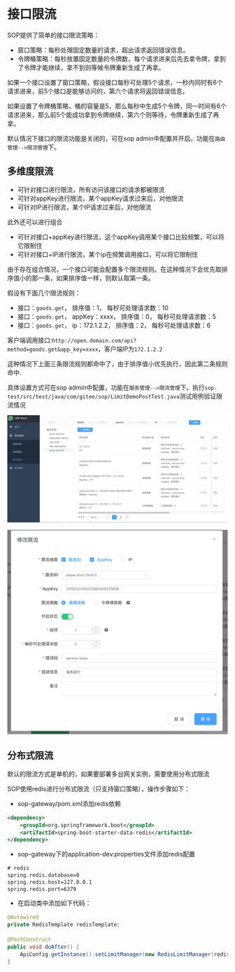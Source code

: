 # 接口限流

SOP提供了简单的接口限流策略：

- 窗口策略：每秒处理固定数量的请求，超出请求返回错误信息。
- 令牌桶策略：每秒放置固定数量的令牌数，每个请求进来后先去拿令牌，拿到了令牌才能继续，拿不到则等候令牌重新生成了再拿。

如果一个接口设置了窗口策略，假设接口每秒可处理5个请求，一秒内同时有6个请求进来，前5个接口是能够访问的，第六个请求将返回错误信息。

如果设置了令牌桶策略，桶的容量是5，那么每秒中生成5个令牌，同一时间有6个请求进来，那么前5个能成功拿到令牌继续，第六个则等待，令牌重新生成了再拿。

默认情况下接口的限流功能是关闭的，可在sop admin中配置并开启。功能在`路由管理-->限流管理`下。

## 多维度限流

- 可针对接口进行限流，所有访问该接口的请求都被限流
- 可针对appKey进行限流，某个appKey请求过来后，对他限流
- 可针对IP进行限流，某个IP请求过来后，对他限流

此外还可以进行组合

- 可针对接口+appKey进行限流，这个appKey调用某个接口比较频繁，可以将它限制住
- 可针对接口+IP进行限流，某个ip在频繁调用接口，可以将它限制住

由于存在组合情况，一个接口可能会配置多个限流规则。在这种情况下会优先取排序值小的那一条，如果排序值一样，则默认取第一条。

假设有下面几个限流规则：

- 接口：`goods.get`， 排序值：1， 每秒可处理请求数：10
- 接口：`goods.get`， appKey：xxxx， 排序值：0， 每秒可处理请求数：5
- 接口：`goods.get`， ip：172.1.2.2， 排序值：2， 每秒可处理请求数：6

客户端调用接口:`http://open.domain.com/api?method=goods.get&app_key=xxxx`，客户端IP为`172.1.2.2`

这种情况下上面三条限流规则都命中了，由于排序值小优先执行，因此第二条规则命中.


具体设置方式可在sop admin中配置，功能在`服务管理-->限流管理`下。执行`sop-test/src/test/java/com/gitee/sop/LimitDemoPostTest.java`测试用例验证限流情况

![限流配置](images/10092_1.png "10092_1.png")

![限流配置](images/10092_2.png "10092_2.png")

## 分布式限流

默认的限流方式是单机的，如果要部署多台网关实例，需要使用分布式限流

SOP使用redis进行分布式限流（只支持窗口策略），操作步骤如下：

- sop-gateway/pom.xml添加redis依赖

```xml
<dependency>
    <groupId>org.springframework.boot</groupId>
    <artifactId>spring-boot-starter-data-redis</artifactId>
</dependency>
```

- sop-gateway下的application-dev.properties文件添加redis配置

```properties
# redis
spring.redis.database=0
spring.redis.host=127.0.0.1
spring.redis.port=6379
```

- 在启动类中添加如下代码：

```java
@Autowired
private RedisTemplate redisTemplate;

@PostConstruct
public void doAfter() {
    ApiConfig.getInstance().setLimitManager(new RedisLimitManager(redisTemplate));
}
```

